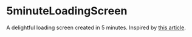 # 5minuteLoadingScreen
A delightful loading screen created in 5 minutes. Inspired by [this article](https://medium.freecodecamp.org/how-to-build-a-delightful-loading-screen-in-5-minutes-847991da509f).
